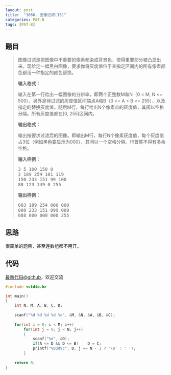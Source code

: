 ```yaml
---
layout: post
title:  "1066. 图像过滤(15)"
categories: PAT-B
tags: [PAT-B]
---
```


## 题目

> <div id="problemContent">
> <p>图像过滤是把图像中不重要的像素都染成背景色，使得重要部分被凸显出来。现给定一幅黑白图像，要求你将灰度值位于某指定区间内的所有像素颜色都用一种指定的颜色替换。</p>
> <p><b>
> 输入格式：
> </b></p>
> <p>
> 输入在第一行给出一幅图像的分辨率，即两个正整数M和N（0 &lt; M, N &lt;= 500），另外是待过滤的灰度值区间端点A和B（0 &lt;= A &lt; B &lt;= 255）、以及指定的替换灰度值。随后M行，每行给出N个像素点的灰度值，其间以空格分隔。所有灰度值都在[0, 255]区间内。
> </p>
> <p><b>
> 输出格式：
> </b></p>
> <p>
> 输出按要求过滤后的图像。即输出M行，每行N个像素灰度值，每个灰度值占3位（例如黑色要显示为000），其间以一个空格分隔。行首尾不得有多余空格。
> </p>
> <b>输入样例：</b><pre>
> 3 5 100 150 0
> 3 189 254 101 119
> 150 233 151 99 100
> 88 123 149 0 255
> </pre>
> <b>输出样例：</b><pre>
> 003 189 254 000 000
> 000 233 151 099 000
> 088 000 000 000 255
> </pre>
> </div>

## 思路

很简单的题目，甚至连数组都不用开。

## 代码

[最新代码@github](https://github.com/OliverLew/PAT/blob/master/PATBasic/1066.c)，欢迎交流
```c
#include <stdio.h>

int main()
{
    int N, M, A, B, C, D;
    
    scanf("%d %d %d %d %d", &M, &N, &A, &B, &C);
    
    for(int i = 0; i < M; i++)
        for(int j = 0; j < N; j++)
        {
            scanf("%d", &D);
            if(A <= D && D <= B)    D = C;
            printf("%03d%c", D, j == N - 1 ? '\n' : ' ');
        }
    
    return 0;
}

```